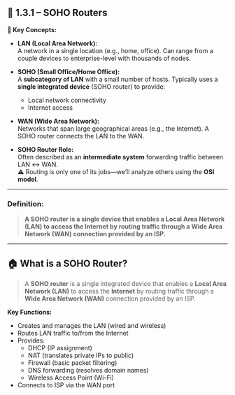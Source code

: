 ## 📡 1.3.1 – SOHO Routers

**📘 Key Concepts:**
- **LAN (Local Area Network):**  
  A network in a single location (e.g., home, office). Can range from a couple devices to enterprise-level with thousands of nodes.

- **SOHO (Small Office/Home Office):**  
  A **subcategory of LAN** with a small number of hosts. Typically uses a **single integrated device** (SOHO router) to provide:
  - Local network connectivity
  - Internet access

- **WAN (Wide Area Network):**  
  Networks that span large geographical areas (e.g., the Internet). A SOHO router connects the LAN to the WAN.

- **SOHO Router Role:**  
  Often described as an **intermediate system** forwarding traffic between LAN ↔ WAN.  
  ⚠️ Routing is only one of its jobs—we’ll analyze others using the **OSI model**.

---
### Definition:

> **A SOHO router is a single device that enables a Local Area Network (LAN) to access the Internet by routing traffic through a Wide Area Network (WAN) connection provided by an ISP.**

---
## 🏠 What is a SOHO Router?

> A **SOHO router** is a single integrated device that enables a **Local Area Network (LAN)** to access the **Internet** by routing traffic through a **Wide Area Network (WAN)** connection provided by an ISP.

**Key Functions:**
- Creates and manages the LAN (wired and wireless)
- Routes LAN traffic to/from the Internet
- Provides:
  - DHCP (IP assignment)
  - NAT (translates private IPs to public)
  - Firewall (basic packet filtering)
  - DNS forwarding (resolves domain names)
  - Wireless Access Point (Wi-Fi)
- Connects to ISP via the WAN port
